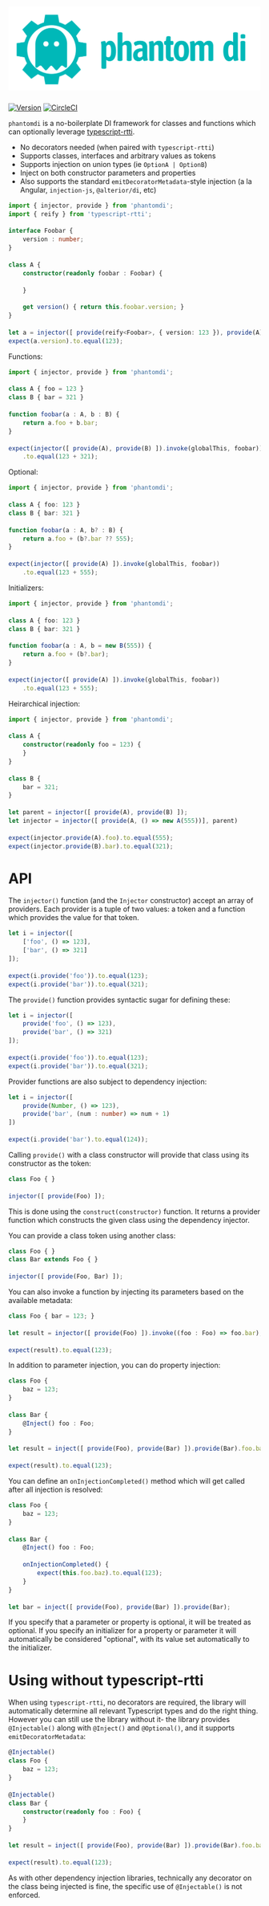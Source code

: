 # ![phantomdi](logo-long.svg)

[![Version](https://img.shields.io/npm/v/phantomdi.svg)](https://www.npmjs.com/package/phantomdi)
[![CircleCI](https://circleci.com/gh/rezonant/phantomdi/tree/main.svg?style=shield)](https://circleci.com/gh/rezonant/phantomdi/tree/main)

`phantomdi` is a no-boilerplate DI framework for classes and functions which can optionally leverage [typescript-rtti](https://typescript-rtti.org). 

* No decorators needed (when paired with `typescript-rtti`)
* Supports classes, interfaces and arbitrary values as tokens
* Supports injection on union types (ie `OptionA | OptionB`)
* Inject on both constructor parameters and properties
* Also supports the standard `emitDecoratorMetadata`-style injection (a la Angular, `injection-js`, 
  `@alterior/di`, etc)

```typescript
import { injector, provide } from 'phantomdi';
import { reify } from 'typescript-rtti';

interface Foobar { 
    version : number;
}

class A {
    constructor(readonly foobar : Foobar) {

    }

    get version() { return this.foobar.version; }
}

let a = injector([ provide(reify<Foobar>, { version: 123 }), provide(A) ]).provide(A)
expect(a.version).to.equal(123);
```

Functions:

```typescript
import { injector, provide } from 'phantomdi';

class A { foo = 123 }
class B { bar = 321 }

function foobar(a : A, b : B) {
    return a.foo + b.bar;
}

expect(injector([ provide(A), provide(B) ]).invoke(globalThis, foobar))
    .to.equal(123 + 321);
```

Optional:

```typescript
import { injector, provide } from 'phantomdi';

class A { foo: 123 }
class B { bar: 321 }

function foobar(a : A, b? : B) {
    return a.foo + (b?.bar ?? 555);
}

expect(injector([ provide(A) ]).invoke(globalThis, foobar))
    .to.equal(123 + 555);
```

Initializers:


```typescript
import { injector, provide } from 'phantomdi';

class A { foo: 123 }
class B { bar: 321 }

function foobar(a : A, b = new B(555)) {
    return a.foo + (b?.bar);
}

expect(injector([ provide(A) ]).invoke(globalThis, foobar))
    .to.equal(123 + 555);
```

Heirarchical injection:

```typescript
import { injector, provide } from 'phantomdi';

class A { 
    constructor(readonly foo = 123) {
    }
}

class B {
    bar = 321;
}

let parent = injector([ provide(A), provide(B) ]);
let injector = injector([ provide(A, () => new A(555))], parent)

expect(injector.provide(A).foo).to.equal(555);
expect(injector.provide(B).bar).to.equal(321);
```

# API

The `injector()` function (and the `Injector` constructor) accept an array of providers. Each provider is a tuple of two values: a token and a function which provides the value for that token.

```typescript
let i = injector([
    ['foo', () => 123],
    ['bar', () => 321]
]);

expect(i.provide('foo')).to.equal(123);
expect(i.provide('bar')).to.equal(321);
```

The `provide()` function provides syntactic sugar for defining these:

```typescript
let i = injector([
    provide('foo', () => 123),
    provide('bar', () => 321)
]);

expect(i.provide('foo')).to.equal(123);
expect(i.provide('bar')).to.equal(321);
```

Provider functions are also subject to dependency injection:

```typescript
let i = injector([
    provide(Number, () => 123),
    provide('bar', (num : number) => num + 1)
])

expect(i.provide('bar').to.equal(124));
```

Calling `provide()` with a class constructor will provide that class using its constructor as the token:

```typescript
class Foo { }

injector([ provide(Foo) ]);
```

This is done using the `construct(constructor)` function. It returns a provider function which constructs the 
given class using the dependency injector.

You can provide a class token using another class:

```typescript
class Foo { }
class Bar extends Foo { }

injector([ provide(Foo, Bar) ]);
```

You can also invoke a function by injecting its parameters based on the available metadata:

```typescript
class Foo { bar = 123; }

let result = injector([ provide(Foo) ]).invoke((foo : Foo) => foo.bar);

expect(result).to.equal(123);
```

In addition to parameter injection, you can do property injection:

```typescript
class Foo {
    baz = 123;
}

class Bar {
    @Inject() foo : Foo;
}

let result = inject([ provide(Foo), provide(Bar) ]).provide(Bar).foo.baz;

expect(result).to.equal(123);
```

You can define an `onInjectionCompleted()` method which will get called after all injection is resolved:

```typescript
class Foo {
    baz = 123;
}

class Bar {
    @Inject() foo : Foo;

    onInjectionCompleted() {
        expect(this.foo.baz).to.equal(123);
    }
}

let bar = inject([ provide(Foo), provide(Bar) ]).provide(Bar);
```

If you specify that a parameter or property is optional, it will be treated as optional. If you specify an initializer for a property or parameter it will automatically be considered "optional", with its value set automatically to the initializer.

# Using without typescript-rtti

When using `typescript-rtti`, no decorators are required, the library will automatically determine all relevant Typescript types and do the right thing. However you can still use the library without it- the library provides `@Injectable()` along with `@Inject()` and `@Optional()`, and it supports `emitDecoratorMetadata`:

```typescript
@Injectable()
class Foo {
    baz = 123;
}

@Injectable()
class Bar {
    constructor(readonly foo : Foo) {
    }
}

let result = inject([ provide(Foo), provide(Bar) ]).provide(Bar).foo.baz;

expect(result).to.equal(123);
```

As with other dependency injection libraries, technically any decorator on the class being injected is fine, the specific use of `@Injectable()` is not enforced.